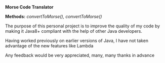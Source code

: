 **Morse Code Translator**

**Methods:**
_convertToMorse(),_
_convertToMorse()_

The purpose of this personal project is to improve the quality of my code by making it Java8+ compliant with the help of other Java developers.

Having worked previously on earlier versions of Java, I have not taken advantage of the new features like Lambda

Any feedback would be very appreciated, many, many thanks in advance